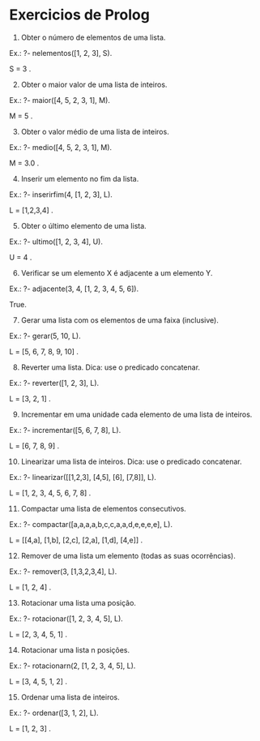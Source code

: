 # Exercicios de Prolog

1) Obter	o	número	de	elementos	de	uma	lista.

 Ex.: ?- nelementos([1, 2, 3], S).
 
 S = 3 .
 
 
2) Obter	o	maior	valor	de	uma	lista	de	inteiros.

 Ex.: ?- maior([4, 5, 2, 3, 1], M).
 
 M = 5 .
 
 
3) Obter	o	valor	médio	de	uma	lista	de	inteiros.

 Ex.: ?- medio([4, 5, 2, 3, 1], M).
 
 M = 3.0 .
 
 
4) Inserir	um	elemento	no	fim	da	lista.

 Ex.: ?- inserirfim(4, [1, 2, 3], L).
 
 L = [1,2,3,4] .
 
 
5) Obter	o	último	elemento	de	uma	lista.

 Ex.: ?- ultimo([1, 2, 3, 4], U).
 
 U = 4 .
 
 
6) Verificar	se	um	elemento	X	é	adjacente	a	um	elemento	Y.

 Ex.: ?- adjacente(3, 4, [1, 2, 3, 4, 5, 6]).
 
 True.
 
 
7) Gerar	uma	lista	com	os	elementos	de	uma	faixa	(inclusive).

 Ex.: ?- gerar(5, 10, L).
 
 L = [5, 6, 7, 8, 9, 10] .
 
 
8) Reverter	uma	lista.	Dica:	use	o	predicado	concatenar.

 Ex.: ?- reverter([1, 2, 3], L).
 
 L = [3, 2, 1] .
 
 
9) Incrementar	em	uma	unidade	cada	elemento	de	uma	lista	de	inteiros.

 Ex.: ?- incrementar([5, 6, 7, 8], L).
 
 L = [6, 7, 8, 9] .
 
 
10) Linearizar	uma	lista	de	inteiros.	Dica:	use	o	predicado	concatenar.

 Ex.: ?- linearizar([[1,2,3], [4,5], [6], [7,8]], L).
 
 L = [1, 2, 3, 4, 5, 6, 7, 8] .
 
 
11) Compactar	uma	lista	de	elementos	consecutivos.

 Ex.: ?- compactar([a,a,a,a,b,c,c,a,a,d,e,e,e,e], L).
 
 L = [[4,a], [1,b], [2,c], [2,a], [1,d], [4,e]] .
 
 
12) Remover	de	uma	lista	um	elemento	(todas	as	suas	ocorrências).

 Ex.: ?- remover(3, [1,3,2,3,4], L).
 
 L = [1, 2, 4] .
 
 
13) Rotacionar	uma	lista	uma	posição.

 Ex.: ?- rotacionar([1, 2, 3, 4, 5], L).
 
 L = [2, 3, 4, 5, 1] .
 
 
14) Rotacionar	uma	lista	n posições.

 Ex.: ?- rotacionarn(2, [1, 2, 3, 4, 5], L).
 
 L = [3, 4, 5, 1, 2] .
 
 
15) Ordenar	uma	lista	de	inteiros.

 Ex.: ?- ordenar([3, 1, 2], L).
 
 L = [1, 2, 3] .
